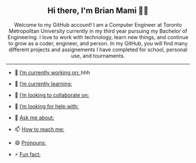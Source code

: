 <div align="center">
<h2>Hi there, I'm Brian Mami 👋😁</h2>
</div>


<div align="center">
Welcome to my GitHub account! I am a Computer Engineer at Toronto Metropolitan University currently in my third year pursuing my Bachelor of Engineering. I love to work with technology, learn new things, and continue to grow as a coder, engineer, and person. In my GitHub, you will find many different projects and assignements I have completed for school, personal use, and tournaments.
</div>


---


- 🔭 <ins>I’m currently working on: </ins> hhh
  
- 🌱 <ins>I’m currently learning: </ins>
  
- 👯 <ins>I’m looking to collaborate on: </ins>
  
- 🤔 <ins>I’m looking for help with: </ins>
  
- 💬 <ins>Ask me about: </ins>
  
- 📫 <ins>How to reach me: </ins>
  
- 😄 <ins>Pronouns: </ins>
  
- ⚡ <ins>Fun fact: </ins>
  


